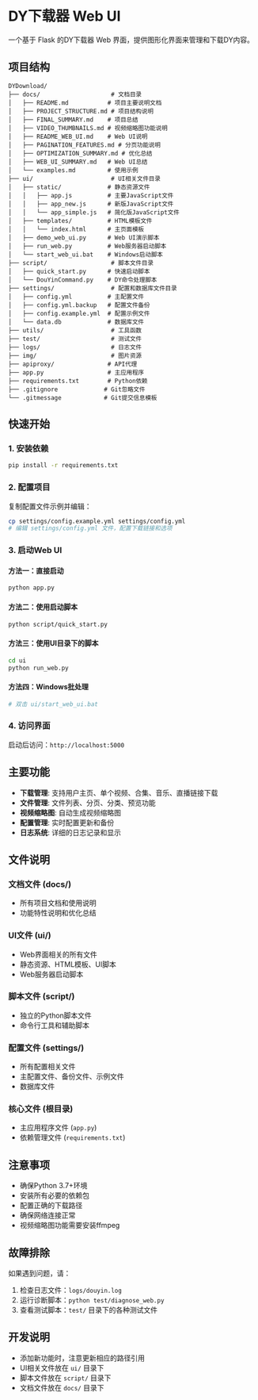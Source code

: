 # DY下载器 Web UI

一个基于 Flask 的DY下载器 Web 界面，提供图形化界面来管理和下载DY内容。

## 项目结构

```
DYDownload/
├── docs/                    # 文档目录
│   ├── README.md           # 项目主要说明文档
│   ├── PROJECT_STRUCTURE.md # 项目结构说明
│   ├── FINAL_SUMMARY.md    # 项目总结
│   ├── VIDEO_THUMBNAILS.md # 视频缩略图功能说明
│   ├── README_WEB_UI.md    # Web UI说明
│   ├── PAGINATION_FEATURES.md # 分页功能说明
│   ├── OPTIMIZATION_SUMMARY.md # 优化总结
│   ├── WEB_UI_SUMMARY.md   # Web UI总结
│   └── examples.md         # 使用示例
├── ui/                      # UI相关文件目录
│   ├── static/             # 静态资源文件
│   │   ├── app.js          # 主要JavaScript文件
│   │   ├── app_new.js      # 新版JavaScript文件
│   │   └── app_simple.js   # 简化版JavaScript文件
│   ├── templates/          # HTML模板文件
│   │   └── index.html      # 主页面模板
│   ├── demo_web_ui.py      # Web UI演示脚本
│   ├── run_web.py          # Web服务器启动脚本
│   └── start_web_ui.bat    # Windows启动脚本
├── script/                  # 脚本文件目录
│   ├── quick_start.py      # 快速启动脚本
│   └── DouYinCommand.py    # DY命令处理脚本
├── settings/                # 配置和数据库文件目录
│   ├── config.yml          # 主配置文件
│   ├── config.yml.backup   # 配置文件备份
│   ├── config.example.yml  # 配置示例文件
│   └── data.db             # 数据库文件
├── utils/                   # 工具函数
├── test/                    # 测试文件
├── logs/                    # 日志文件
├── img/                     # 图片资源
├── apiproxy/               # API代理
├── app.py                  # 主应用程序
├── requirements.txt        # Python依赖
├── .gitignore             # Git忽略文件
└── .gitmessage            # Git提交信息模板
```

## 快速开始

### 1. 安装依赖

```bash
pip install -r requirements.txt
```

### 2. 配置项目

复制配置文件示例并编辑：

```bash
cp settings/config.example.yml settings/config.yml
# 编辑 settings/config.yml 文件，配置下载链接和选项
```

### 3. 启动Web UI

#### 方法一：直接启动
```bash
python app.py
```

#### 方法二：使用启动脚本
```bash
python script/quick_start.py
```

#### 方法三：使用UI目录下的脚本
```bash
cd ui
python run_web.py
```

#### 方法四：Windows批处理
```bash
# 双击 ui/start_web_ui.bat
```

### 4. 访问界面

启动后访问：`http://localhost:5000`

## 主要功能

- **下载管理**: 支持用户主页、单个视频、合集、音乐、直播链接下载
- **文件管理**: 文件列表、分页、分类、预览功能
- **视频缩略图**: 自动生成视频缩略图
- **配置管理**: 实时配置更新和备份
- **日志系统**: 详细的日志记录和显示

## 文件说明

### 文档文件 (docs/)
- 所有项目文档和使用说明
- 功能特性说明和优化总结

### UI文件 (ui/)
- Web界面相关的所有文件
- 静态资源、HTML模板、UI脚本
- Web服务器启动脚本

### 脚本文件 (script/)
- 独立的Python脚本文件
- 命令行工具和辅助脚本

### 配置文件 (settings/)
- 所有配置相关文件
- 主配置文件、备份文件、示例文件
- 数据库文件

### 核心文件 (根目录)
- 主应用程序文件 (`app.py`)
- 依赖管理文件 (`requirements.txt`)

## 注意事项

- 确保Python 3.7+环境
- 安装所有必要的依赖包
- 配置正确的下载路径
- 确保网络连接正常
- 视频缩略图功能需要安装ffmpeg

## 故障排除

如果遇到问题，请：

1. 检查日志文件：`logs/douyin.log`
2. 运行诊断脚本：`python test/diagnose_web.py`
3. 查看测试脚本：`test/` 目录下的各种测试文件

## 开发说明

- 添加新功能时，注意更新相应的路径引用
- UI相关文件放在 `ui/` 目录下
- 脚本文件放在 `script/` 目录下
- 文档文件放在 `docs/` 目录下 

